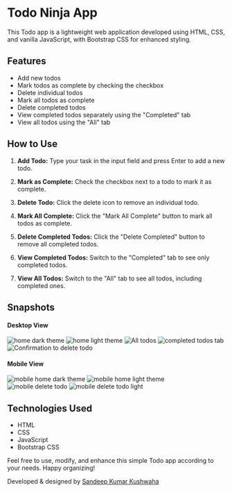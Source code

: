 # Todo Ninja App

This Todo app is a lightweight web application developed using HTML, CSS, and vanilla JavaScript, with Bootstrap CSS for enhanced styling.

## Features

- Add new todos
- Mark todos as complete by checking the checkbox
- Delete individual todos
- Mark all todos as complete
- Delete completed todos
- View completed todos separately using the "Completed" tab
- View all todos using the "All" tab

## How to Use

1. **Add Todo:** Type your task in the input field and press Enter to add a new todo.

2. **Mark as Complete:** Check the checkbox next to a todo to mark it as complete.

3. **Delete Todo:** Click the delete icon to remove an individual todo.

4. **Mark All Complete:** Click the "Mark All Complete" button to mark all todos as complete.

5. **Delete Completed Todos:** Click the "Delete Completed" button to remove all completed todos.

6. **View Completed Todos:** Switch to the "Completed" tab to see only completed todos.

7. **View All Todos:** Switch to the "All" tab to see all todos, including completed ones.

## Snapshots

#### Desktop View
![home dark theme](snaps/todo_ninja_desktop_home.jpg)
![home light theme](snaps/todo_ninja_desktop_home_light.jpg)
![All todos](snaps/todo_ninja_desktop_todos.jpg)
![completed todos tab](snaps/todo_ninja_desktop_completed.jpg)
![Confirmation to delete todo](snaps/todo_ninja_desktop_del_todo.jpg)

#### Mobile View
![mobile home dark theme](snaps/todo_ninja_mobile_all_todos.jpg)
![mobile home light theme](snaps/todo_ninja_mobile_home_light.jpg)
![mobile delete todo](snaps/todo_ninja_mobile_del_todo.jpg)
![mobile delete todo light](snaps/todo_ninja_mobile_del_todo_light.jpg)


## Technologies Used

- HTML
- CSS
- JavaScript
- Bootstrap CSS

Feel free to use, modify, and enhance this simple Todo app according to your needs. Happy organizing!


Developed & designed by 
[Sandeep Kumar Kushwaha](https://github.com/SandeepKushwaha/)
